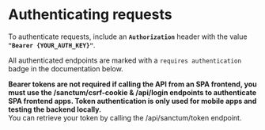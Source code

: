 # Authenticating requests

To authenticate requests, include an **`Authorization`** header with the value **`"Bearer {YOUR_AUTH_KEY}"`**.

All authenticated endpoints are marked with a `requires authentication` badge in the documentation below.

<strong>Bearer tokens are not required if calling the API from an SPA frontend, you must use the /sanctum/csrf-cookie & /api/login endpoints to authenticate SPA frontend apps. Token authentication is only used for mobile apps and testing the backend locally.</strong><br>
        You can retrieve your token by calling the /api/sanctum/token endpoint.
